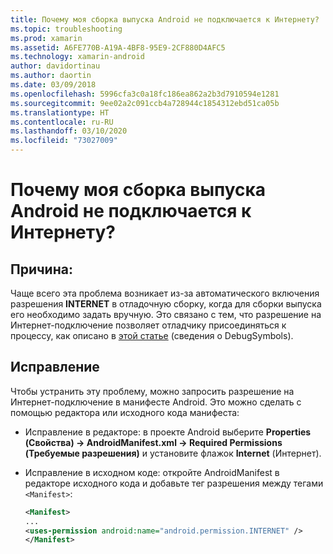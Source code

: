 ```yaml
---
title: Почему моя сборка выпуска Android не подключается к Интернету?
ms.topic: troubleshooting
ms.prod: xamarin
ms.assetid: A6FE770B-A19A-4BF8-95E9-2CF880D4AFC5
ms.technology: xamarin-android
author: davidortinau
ms.author: daortin
ms.date: 03/09/2018
ms.openlocfilehash: 5996cfa3c0a18fc186ea862a2b3d7910594e1281
ms.sourcegitcommit: 9ee02a2c091ccb4a728944c1854312ebd51ca05b
ms.translationtype: HT
ms.contentlocale: ru-RU
ms.lasthandoff: 03/10/2020
ms.locfileid: "73027009"
---
```

# <a name="why-cant-my-android-release-build-connect-to-the-internet"></a>Почему моя сборка выпуска Android не подключается к Интернету?

## <a name="cause"></a>Причина:

Чаще всего эта проблема возникает из-за автоматического включения разрешения **INTERNET** в отладочную сборку, когда для сборки выпуска его необходимо задать вручную. Это связано с тем, что разрешение на Интернет-подключение позволяет отладчику присоединяться к процессу, как описано в [этой статье](~/android/deploy-test/building-apps/build-process.md) (сведения о DebugSymbols).

## <a name="fix"></a>Исправление

Чтобы устранить эту проблему, можно запросить разрешение на Интернет-подключение в манифесте Android. Это можно сделать с помощью редактора или исходного кода манифеста:

- Исправление в редакторе: в проекте Android выберите **Properties (Свойства) ->   AndroidManifest.xml -> Required Permissions (Требуемые разрешения)** и установите флажок **Internet** (Интернет).

- Исправление в исходном коде: откройте AndroidManifest в редакторе исходного кода и добавьте тег разрешения между тегами `<Manifest>`:

    ```xml
    <Manifest>
    ...
    <uses-permission android:name="android.permission.INTERNET" />
    </Manifest>
    ```

